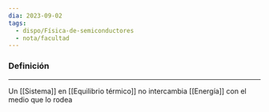 ```yaml
---
dia: 2023-09-02
tags:
  - dispo/Física-de-semiconductores
  - nota/facultad
---
```

### Definición
---
Un [[Sistema]] en [[Equilibrio térmico]] no intercambia [[Energía]] con el medio que lo rodea